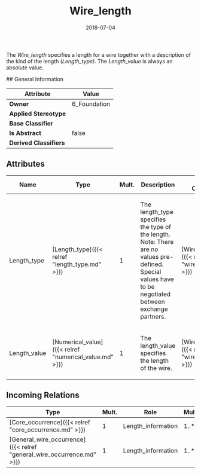 ﻿---
title: Wire_length
toc: false
type: specs
date: "2018-07-04"
draft: false
specification: KBL
version: 2.5
documentType: "Recommendation"
elementType: Class
classes:
  - Wire_length
menu_name: kbl-2.5
---
<p> The <i>Wire_length</i> specifies a length for a wire together with a description of the kind of the length (<i>Length_type)</i>. The <i>Length_value </i>is always an absolute value.      </p>
## General Information

| Attribute               | Value |
|-------------------------|-------|
| **Owner**               | 6_Foundation |
| **Applied Stereotype**  |   |
| **Base Classifier**     |   |
| **Is Abstract**         | false |
| **Derived Classifiers** |   |

## Attributes
|  Name  |  Type  |  Mult.  |  Description  |  Owning Classifier  |
|--------|--------|---------|---------------|--------------|
|Length_type | [Length_type]({{< relref "length_type.md" >}}) | 1 | <p>The length_type specifies the type of the length. Note: There are no values pre-defined. Special values have to be negotiated between exchange partners.</p> | [Wire_length]({{< relref "wire_length.md" >}}) |
|Length_value | [Numerical_value]({{< relref "numerical_value.md" >}}) | 1 | <p>The length_value specifies the length of the wire. </p> | [Wire_length]({{< relref "wire_length.md" >}}) |

##  Incoming Relations
|    Type  |   Mult.  |   Role    |   Mult.   |   Description  |
|----------|----------|-----------|-----------|----------------|
| [Core_occurrence]({{< relref "core_occurrence.md" >}}) | 1 | Length_information | 1..* |  |
| [General_wire_occurrence]({{< relref "general_wire_occurrence.md" >}}) | 1 | Length_information | 1..* |  |
